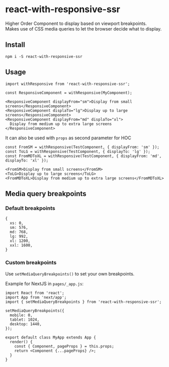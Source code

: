 # react-with-responsive-ssr

Higher Order Component to display based on viewport breakpoints.<br>
Makes use of CSS media queries to let the browser decide what to display.

## Install

```
npm i -S react-with-responsive-ssr
```

## Usage

```
import withResponsive from 'react-with-responsive-ssr';

const ResponsiveComponent = withResponsive(MyComponent);

<ResponsiveComponent displayFrom="sm">Display from small screens</ResponsiveComponent>
<ResponsiveComponent displaTo="lg">Display up to large screens</ResponsiveComponent>
<ResponsiveComponent displayFrom="md" displaTo="xl">
  Display from medium up to extra large screens
</ResponsiveComponent>
```

It can also be used with `props` as second parameter for HOC

```
const FromSM = withResponsive(TestComponent, { displayFrom: 'sm' });
const ToLG = withResponsive(TestComponent, { displayTo: 'lg' });
const FromMDToXL = withResponsive(TestComponent, { displayFrom: 'md', displayTo: 'xl' });

<FromSM>Display from small screens</FromSM>
<ToLG>Display up to large screens</ToLG>
<FromMDToXL>Display from medium up to extra large screens</FromMDToXL>
```

## Media query breakpoints

### Default breakpoints
```
{
  xs: 0,
  sm: 576,
  md: 768,
  lg: 992,
  xl: 1200,
  xxl: 1600,
}
```

### Custom breakpoints

Use `setMediaQueryBreakpoints()` to set your own breakpoints.

Example for NextJS in `pages/_app.js`:
```
import React from 'react';
import App from 'next/app';
import { setMediaQueryBreakpoints } from 'react-with-responsive-ssr';

setMediaQueryBreakpoints({
  mobile: 0,
  tablet: 1024,
  desktop: 1440,
});

export default class MyApp extends App {
  render() {
    const { Component, pageProps } = this.props;
    return <Component {...pageProps} />;
  }
}
```
